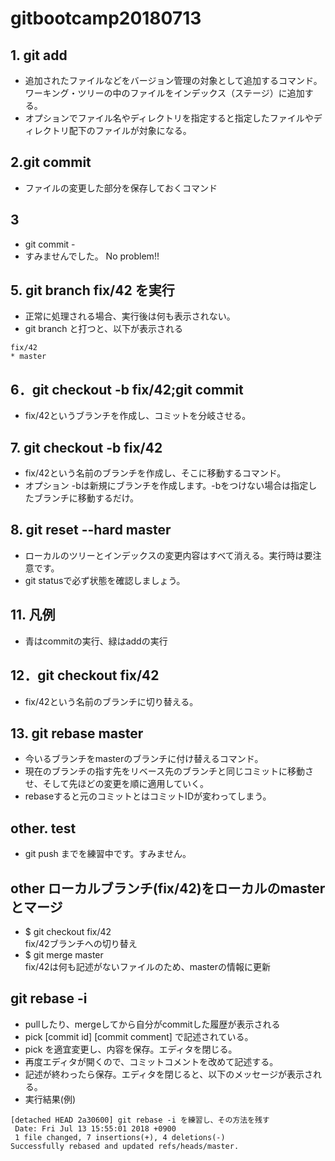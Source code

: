 # gitbootcamp20180713

## 1. git add
- 追加されたファイルなどをバージョン管理の対象として追加するコマンド。  
ワーキング・ツリーの中のファイルをインデックス（ステージ）に追加する。
- オプションでファイル名やディレクトリを指定すると指定したファイルやディレクトリ配下のファイルが対象になる。


## 2.git commit
- ファイルの変更した部分を保存しておくコマンド


## 3
- git commit -  
- すみませんでした。 No problem!!


## 5. git branch fix/42 を実行
- 正常に処理される場合、実行後は何も表示されない。
- git branch と打つと、以下が表示される

```
fix/42
* master
```


## 6．git checkout -b fix/42;git commit
- fix/42というブランチを作成し、コミットを分岐させる。


## 7. git checkout -b fix/42
- fix/42という名前のブランチを作成し、そこに移動するコマンド。
- オプション -bは新規にブランチを作成します。-bをつけない場合は指定したブランチに移動するだけ。


## 8. git reset --hard master
- ローカルのツリーとインデックスの変更内容はすべて消える。実行時は要注意です。
- git statusで必ず状態を確認しましょう。


## 11. 凡例
- 青はcommitの実行、緑はaddの実行


## 12．git checkout fix/42
- fix/42という名前のブランチに切り替える。


## 13. git rebase master
- 今いるブランチをmasterのブランチに付け替えるコマンド。
- 現在のブランチの指す先をリベース先のブランチと同じコミットに移動させ、そして先ほどの変更を順に適用していく。
- rebaseすると元のコミットとはコミットIDが変わってしまう。


## other. test
- git push までを練習中です。すみません。


## other ローカルブランチ(fix/42)をローカルのmasterとマージ
- $ git checkout fix/42  
fix/42ブランチへの切り替え
- $ git merge master  
fix/42は何も記述がないファイルのため、masterの情報に更新

## git rebase -i
- pullしたり、mergeしてから自分がcommitした履歴が表示される
- pick [commit id] [commit comment] で記述されている。
- pick を適宜変更し、内容を保存。エディタを閉じる。
- 再度エディタが開くので、コミットコメントを改めて記述する。
- 記述が終わったら保存。エディタを閉じると、以下のメッセージが表示される。
 - 実行結果(例)
```
[detached HEAD 2a30600] git rebase -i を練習し、その方法を残す
 Date: Fri Jul 13 15:55:01 2018 +0900
 1 file changed, 7 insertions(+), 4 deletions(-)
Successfully rebased and updated refs/heads/master.
```
